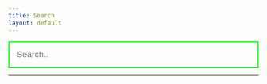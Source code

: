 ```yaml
---
title: Search
layout: default
---
```


<form>
  <div>
    <input id="in_Default" type="text" placeholder="Search.." name="search" autocomplete="off">
  </div>
</form>

<hr/>
<ol style="text-align: left!important; background-color: rgba(0,0,0,0);" id="results-container">
</ol>

<!-- script pointing to search.js -->
  <script src="{{ site.baseurl }}/assets/js/search.js"></script>

  <script>
  var sjs = SimpleJekyllSearch({
    searchInput: document.getElementById('in_Default'),
    resultsContainer: document.getElementById('results-container'),
    json: '{{ site.baseurl }}/search.json'
  })
</script>




<style>
.jumbotron{
    background-color: rgba(0,0,0,0);
}
input:focus, textarea:focus {
    outline: none;
}

form input {box-sizing:border-box}

form > div {
  position:relative;
}

form input[type="text"] {
  padding: 15px;
  font-size: 17px;
  float: none;
  width: 100%;
  background: transparent;
  color: #00ff00;
  border: 2px solid #00ff00;
}

form input[type="text"]:hover {
  border: 2px solid red;
}
</style>
